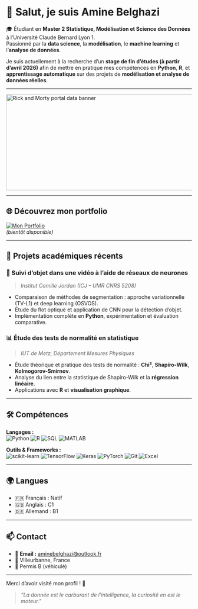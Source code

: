 # 👋 Salut, je suis Amine Belghazi

🎓 Étudiant en **Master 2 Statistique, Modélisation et Science des Données** à l’Université Claude Bernard Lyon 1.  
Passionné par la **data science**, la **modélisation**, le **machine learning** et l’**analyse de données**.

Je suis actuellement à la recherche d’un **stage de fin d’études (à partir d’avril 2026)** afin de mettre en pratique mes compétences en **Python**, **R**, et **apprentissage automatique** sur des projets de **modélisation et analyse de données réelles**.  

---
<!-- Bannière Rick & Morty -->
<img src="https://raw.githubusercontent.com/AmineBelghazi/assets/main/rick-morty-banner.gif" 
     alt="Rick and Morty portal data banner"
     width="1000" height="260" />


---

## 🌐 Découvrez mon portfolio

[![Mon Portfolio](https://img.shields.io/badge/Portfolio-Visiter-blue?style=for-the-badge&logo=github)](https://aminebelghazi.github.io/)  
*(bientôt disponible)*

---

## 🧠 Projets académiques récents

### 🎥 Suivi d’objet dans une vidéo à l’aide de réseaux de neurones  
> *Institut Camille Jordan (ICJ – UMR CNRS 5208)*  
- Comparaison de méthodes de segmentation : approche variationnelle (TV-L1) et deep learning (OSVOS).  
- Étude du flot optique et application de CNN pour la détection d’objet.  
- Implémentation complète en **Python**, expérimentation et évaluation comparative.

### 📊 Étude des tests de normalité en statistique  
> *IUT de Metz, Département Mesures Physiques*  
- Étude théorique et pratique des tests de normalité : **Chi²**, **Shapiro-Wilk**, **Kolmogorov-Smirnov**.  
- Analyse du lien entre la statistique de Shapiro-Wilk et la **régression linéaire**.  
- Applications avec **R** et **visualisation graphique**.

---

## 🛠 Compétences

**Langages :**  
![Python](https://img.shields.io/badge/Python-3776AB?style=for-the-badge&logo=python&logoColor=white)
![R](https://img.shields.io/badge/R-276DC3?style=for-the-badge&logo=r&logoColor=white)
![SQL](https://img.shields.io/badge/SQL-336791?style=for-the-badge&logo=postgresql&logoColor=white)
![MATLAB](https://img.shields.io/badge/MATLAB-ff7f0e?style=for-the-badge&logo=mathworks&logoColor=white)

**Outils & Frameworks :**  
![scikit-learn](https://img.shields.io/badge/scikit--learn-F7931E?style=for-the-badge&logo=scikitlearn&logoColor=white)
![TensorFlow](https://img.shields.io/badge/TensorFlow-FF6F00?style=for-the-badge&logo=tensorflow&logoColor=white)
![Keras](https://img.shields.io/badge/Keras-D00000?style=for-the-badge&logo=keras&logoColor=white)
![PyTorch](https://img.shields.io/badge/PyTorch-EE4C2C?style=for-the-badge&logo=pytorch&logoColor=white)
![Git](https://img.shields.io/badge/Git-F05032?style=for-the-badge&logo=git&logoColor=white)
![Excel](https://img.shields.io/badge/Excel-217346?style=for-the-badge&logo=microsoft-excel&logoColor=white)

---

## 🌍 Langues

- 🇫🇷 Français : Natif  
- 🇬🇧 Anglais : C1  
- 🇩🇪 Allemand : B1  

---

## 📫 Contact

- 📧 **Email :** [aminebelghazi@outlook.fr](mailto:aminebelghazi@outlook.fr)  
- 📍 Villeurbanne, France  
- 🚗 Permis B (véhiculé)  

---

Merci d’avoir visité mon profil ! 🌟  
> *“La donnée est le carburant de l’intelligence, la curiosité en est le moteur.”*  


